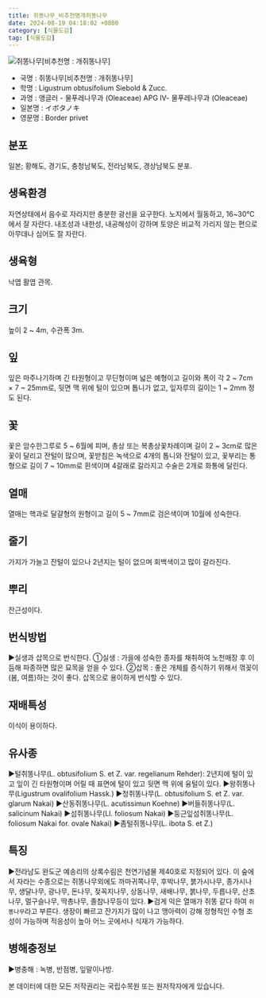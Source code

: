 ```yaml
---
title: 쥐똥나무_비추천명개쥐똥나무
date: 2024-08-19 04:18:02 +0800
category: [식물도감]
tag: [식물도감]
---
```




![쥐똥나무[비추천명 : 개쥐똥나무]](/fileUpload/plants/basic/Oleaceae/Ligustrum/11092/11092_2020_3_th2.JPG)
- 국명 : 쥐똥나무[비추천명 : 개쥐똥나무]
- 학명 : Ligustrum obtusifolium Siebold & Zucc.
- 과명 : 앵글러 - 물푸레나무과 (Oleaceae) APG Ⅳ- 물푸레나무과 (Oleaceae)
- 일본명 : イボタノキ
- 영문명 : Border privet


## 분포
일본; 황해도, 경기도, 충청남북도, 전라남북도, 경상남북도 분포.
## 생육환경
자연상태에서 음수로 자라지만 충분한 광선을 요구한다. 노지에서 월동하고, 16~30℃에서 잘 자란다. 내조성과 내한성, 내공해성이 강하며 토양은 비교적 가리지 않는 편으로 아무데나 심어도 잘 자란다.
## 생육형
낙엽 활엽 관목. 
## 크기
높이 2 ~ 4m, 수관폭 3m.
## 잎
잎은 마주나기하며 긴 타원형이고 무딘형이며 넓은 예형이고 길이와 폭이 각  2 ~ 7cm × 7 ~ 25mm로, 뒷면 맥 위에 털이 있으며 톱니가 없고, 잎자루의 길이는 1 ~ 2mm 정도 된다.
## 꽃
꽃은 암수한그루로 5 ~ 6월에 피며, 총상 또는 복총상꽃차례이며 길이 2 ~ 3cm로 많은 꽃이 달리고 잔털이 많으며, 꽃받침은 녹색으로 4개의 톱니와 잔털이 있고, 꽃부리는 통형으로 길이 7 ~ 10mm로 흰색이며 4갈래로 갈라지고 수술은 2개로 화통에 달린다.
## 열매
열매는 핵과로 달걀형의 원형이고 길이 5 ~ 7mm로 검은색이며 10월에 성숙한다.
## 줄기
가지가 가늘고 잔털이 있으나 2년지는 털이 없으며 회백색이고 많이 갈라진다.
## 뿌리
잔근성이다.
## 번식방법
▶실생과 삽목으로 번식한다.①실생 : 가을에 성숙한 종자를 채취하여 노천매장 후 이듬해 파종하면 많은 묘목을 얻을 수 있다. ②삽목 : 좋은 개체를 증식하기 위해서 꺾꽂이(봄, 여름)하는 것이 좋다. 삽목으로 용이하게 번식할 수 있다.
## 재배특성
이식이 용이하다.
## 유사종
▶털쥐똥나무(L. obtusifolium S. et Z. var. regelianum Rehder): 2년지에 털이 있고 잎이 긴 타원형이며 어릴 때 표면에 털이 있고 뒷면 맥 위에 융털이 있다.▶왕쥐똥나무(Ligustrum ovalifolium Hassk.)▶청쥐똥나무(L. obtusifolium S. et Z. var. glarum Nakai)▶산동쥐똥나무(L. acutissimun Koehne)▶버들쥐똥나무(L. salicinum Nakai)▶섬쥐똥나무(Ll. foliosum Nakai)▶둥근잎섬쥐똥나무(L. foliosum Nakai for. ovale Nakai)▶좀털쥐똥나무(L. ibota S. et Z.)
## 특징
▶전라남도 완도군 예송리의 상록수림은 천연기념물 제40호로 지정되어 있다.  이 숲에서 자라는 수종으로는 쥐똥나무외에도 까마귀쪽나무, 후박나무, 붉가시나무, 종가시나무, 생달나무, 광나무, 돈나무, 젖꼭지나무, 상동나무, 새배나무, 붉나무, 두릅나무, 산초나무, 멀구슬나무, 딱총나무, 졸참나무등이 있다.▶검게 익은 열매가 쥐똥 같다 하여 `쥐똥나무`라고 부른다. 생장이 빠르고 잔가지가 많이 나고 맹아력이 강해 정형적인 수형 조성이 가능하며 적응성이 높아 어느 곳에서나 식재가 가능하다.
## 병해충정보
▶병충해 : 녹병, 반점병, 잎말이나방.






본 데이터에 대한 모든 저작권리는 국립수목원 또는 원저작자에게 있습니다.
